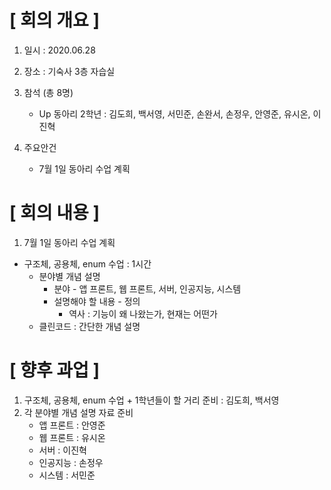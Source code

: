 # [ 회의 개요 ]
1. 일시 : 2020.06.28

2. 장소 : 기숙사 3층 자습실

3. 참석 (총 8명)
    - Up 동아리 2학년 : 김도희, 백서영, 서민준, 손완서, 손정우, 안영준, 유시온, 이진혁
  
4. 주요안건
  
    - 7월 1일 동아리 수업 계획

# [ 회의 내용 ]
1. 7월 1일 동아리 수업 계획
  - 구조체, 공용체, enum 수업 : 1시간
    - 분야별 개념 설명
      - 분야
            - 앱 프론트, 웹 프론트, 서버, 인공지능, 시스템
      - 설명해야 할 내용
            - 정의
          - 역사 : 기능이 왜 나왔는가, 현재는 어떤가
    - 클린코드 : 간단한 개념 설명


# [ 향후 과업 ]
1. 구조체, 공용체, enum 수업 + 1학년들이 할 거리 준비 : 김도희, 백서영
2. 각 분야별 개념 설명 자료 준비
    - 앱 프론트 : 안영준
    - 웹 프론트 : 유시온
    - 서버 : 이진혁
    - 인공지능 : 손정우
    - 시스템 : 서민준
